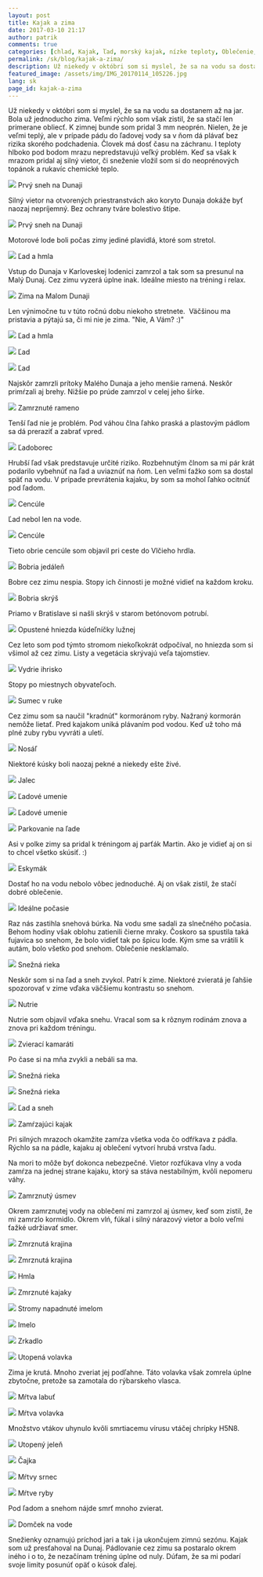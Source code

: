 ```yaml
---
layout: post
title: Kajak a zima
date: 2017-03-10 21:17
author: patrik
comments: true
categories: [chlad, Kajak, ľad, morský kajak, nízke teploty, Oblečenie, pádlovanie, Slovenčina, sneh, zima]
permalink: /sk/blog/kajak-a-zima/
description: Už niekedy v októbri som si myslel, že sa na vodu sa dostanem až na jar. Bola už jednoducho zima. Veľmi rýchlo som však zistil, že sa stačí len primerane obliecť.
featured_image: /assets/img/IMG_20170114_105226.jpg
lang: sk
page_id: kajak-a-zima
---
```

Už niekedy v októbri som si myslel, že sa na vodu sa dostanem až na jar. Bola už jednoducho zima. Veľmi rýchlo som však zistil, že sa stačí len primerane obliecť. K zimnej bunde som pridal 3 mm neoprén. Nielen, že je veľmi teplý, ale v prípade pádu do ľadovej vody sa v ňom dá plávať bez rizika skorého podchadenia. Človek má dosť času na záchranu. I teploty hlboko pod bodom mrazu nepredstavujú veľký problém. Keď sa však k mrazom pridal aj silný vietor, či sneženie vložil som si do neoprénových topánok a rukavíc chemické teplo.

![](/assets/img/IMG_20161112_111127.jpg)
Prvý sneh na Dunaji

Silný vietor na otvorených priestranstvách ako koryto Dunaja dokáže byť naozaj nepríjemný. Bez ochrany tváre bolestivo štípe.

![](/assets/img/IMG_20161112_111737.jpg)
Prvý sneh na Dunaji

Motorové lode boli počas zimy jediné plavidlá, ktoré som stretol.

![](/assets/img/RIMG1386.jpg)
Ľad a hmla

Vstup do Dunaja v Karloveskej lodenici zamrzol a tak som sa presunul na Malý Dunaj. Cez zimu vyzerá úplne inak. Ideálne miesto na tréning i relax.

![](/assets/img/Martin-Ratkovsky-20170128_131634.jpg)
Zima na Malom Dunaji

Len výnimočne tu v túto ročnú dobu niekoho stretnete.  Väčšinou ma pristavia a pýtajú sa, či mi nie je zima. "Nie, A Vám? :)"

![](/assets/img/IMG_20170203_103057.jpg)
Ľad a hmla

![](/assets/img/IMG_20161231_105243.jpg)
Ľad

![](/assets/img/Martin-Ratkovsky-20170128_114224.jpg)
Ľad

Najskôr zamrzli prítoky Malého Dunaja a jeho menšie ramená. Neskôr primŕzali aj brehy. Nižšie po prúde zamrzol v celej jeho šírke.

![](/assets/img/Martin-Ratkovsky-20161231_114113.jpg)
Zamrznuté rameno

Tenší ľad nie je problém. Pod váhou člna ľahko praská a plastovým pádlom sa dá preraziť a zabrať vpred.

![](/assets/img/IMG_20170114_105226.jpg)
Ľadoborec

Hrubší ľad však predstavuje určité riziko. Rozbehnutým člnom sa mi pár krát podarilo vybehnúť na ľad a uviaznúť na ňom. Len veľmi ťažko som sa dostal späť na vodu. V prípade prevrátenia kajaku, by som sa mohol ľahko ocitnúť pod ľadom.

![](/assets/img/IMG_20170203_130224.jpg)
Cencúle

Ľad nebol len na vode.

![](/assets/img/IMG_20170203_130202.jpg)
Cencúle

Tieto obrie cencúle som objavil pri ceste do Vlčieho hrdla.

![](/assets/img/IMG_20170203_111331.jpg)
Bobria jedáleň

Bobre cez zimu nespia. Stopy ich činnosti je možné vidieť na každom kroku.

![](/assets/img/IMG_20170203_120515.jpg)
Bobria skrýš

Priamo v Bratislave si našli skrýš v starom betónovom potrubí.

![](/assets/img/IMG_20170203_122920.jpg)
Opustené hniezda kúdeľníčky lužnej

Cez leto som pod týmto stromom niekoľkokrát odpočíval, no hniezda som si všimol až cez zimu. Listy a vegetácia skrývajú veľa tajomstiev.

![](/assets/img/IMG_20170203_105938.jpg)
Vydrie ihrisko

Stopy po miestnych obyvateľoch.

![](/assets/img/Martin-Ratkovsky-20170128_125234.jpg)
Sumec v ruke

Cez zimu som sa naučil "kradnúť" kormoránom ryby. Nažraný kormorán nemôže lietať. Pred kajakom uniká plávaním pod vodou. Keď už toho má plné zuby rybu vyvráti a uletí.

![](/assets/img/IMG_20170203_115623.jpg)
Nosáľ

Niektoré kúsky boli naozaj pekné a niekedy ešte živé.

![](/assets/img/IMG_20170219_094641-1.jpg)
Jalec

![](/assets/img/IMG_20170128_120626.jpg)
Ľadové umenie

![](/assets/img/IMG_20170128_120501.jpg)
Ľadové umenie

![](/assets/img/IMG_20170128_114638.jpg)
Parkovanie na ľade

Asi v polke zimy sa pridal k tréningom aj parťák Martin. Ako je vidieť aj on si to chcel všetko skúsiť. :)

![](/assets/img/IMG_20170128_104622.jpg)
Eskymák

Dostať ho na vodu nebolo vôbec jednoduché. Aj on však zistil, že stačí dobré oblečenie.

![](/assets/img/IMG_20170114_133921.jpg)
Ideálne počasie

Raz nás zastihla snehová búrka. Na vodu sme sadali za slnečného počasia.  Behom hodiny však oblohu zatienili čierne mraky. Čoskoro sa spustila taká fujavica so snehom, že bolo vidieť tak po špicu lode. Kým sme sa vrátili k autám, bolo všetko pod snehom. Oblečenie nesklamalo.

![](/assets/img/IMG_20170114_132043.jpg)
Snežná rieka

Neskôr som si na ľad a sneh zvykol. Patrí k zime. Niektoré zvieratá je ľahšie spozorovať v zime vďaka väčšiemu kontrastu so snehom.

![](/assets/img/nutrie_resize.jpg)
Nutrie

Nutrie som objavil vďaka snehu. Vracal som sa k rôznym rodinám znova a znova pri každom tréningu.

![](/assets/img/IMG_20170205_103109_resize.jpg)
Zvierací kamaráti

Po čase si na mňa zvykli a nebáli sa ma.

![](/assets/img/IMG_20170114_125604.jpg)
Snežná rieka

![](/assets/img/IMG_20170114_110444.jpg)
Snežná rieka

![](/assets/img/IMG_20170114_105226.jpg)
Ľad a sneh

![](/assets/img/IMG_20170106_113406.jpg)
Zamŕzajúci kajak

Pri silných mrazoch okamžite zamŕza všetka voda čo odfŕkava z pádla. Rýchlo sa na pádle, kajaku aj oblečení vytvorí hrubá vrstva ľadu.

Na mori to môže byť dokonca nebezpečné. Vietor rozfúkava vlny a voda zamŕza na jednej strane kajaku, ktorý sa stáva nestabilným, kvôli nepomeru váhy.

![](/assets/img/IMG_20170106_111053.jpg)
Zamrznutý úsmev

Okrem zamrznutej vody na oblečení mi zamrzol aj úsmev, keď som zistil, že mi zamrzlo kormidlo. Okrem vlń, fúkal i silný nárazový vietor a bolo veľmi ťažké udržiavať smer.

![](/assets/img/IMG_20161231_104833.jpg)
Zmrznutá krajina

![](/assets/img/IMG_20161231_103709.jpg)
Zmrznutá krajina

![](/assets/img/IMG_20161231_091243.jpg)
Hmla

![](/assets/img/IMG_20161231_090159.jpg)
Zmrznuté kajaky

![](/assets/img/IMG_20161210_115023.jpg)
Stromy napadnuté imelom

![](/assets/img/IMG_20161210_114825.jpg)
Imelo


![](/assets/img/IMG_20161210_112147.jpg)
Zrkadlo

![](/assets/img/IMG_20170203_115146.jpg)
Utopená volavka

Zima je krutá. Mnoho zveriat jej podľahne. Táto volavka však zomrela úplne zbytočne, pretože sa zamotala do rýbarskeho vlasca.

![](/assets/img/IMG_20170203_114418.jpg)
Mŕtva labuť

![](/assets/img/IMG_20161231_100659.jpg)
Mŕtva volavka

Množstvo vtákov uhynulo kvôli smrtiacemu vírusu vtáčej chrípky H5N8.

![](/assets/img/IMG_20170219_134417.jpg)
Utopený jeleň

![](/assets/img/IMG_20170218_122854-1.jpg)
Čajka

![](/assets/img/IMG_20170226_105155.jpg)
Mŕtvy srnec

![](/assets/img/IMG_20170226_114321.jpg)
Mŕtve ryby

Pod ľadom a snehom nájde smrť mnoho zvierat.

![](/assets/img/IMG_20161226_123307.jpg)
Domček na vode

Snežienky oznamujú príchod jari a tak i ja ukončujem zimnú sezónu. Kajak som už presťahoval na Dunaj. Pádlovanie cez zimu sa postaralo okrem iného i o to, že nezačínam tréning úplne od nuly. Dúfam, že sa mi podarí svoje limity posunúť opäť o kúsok ďalej.